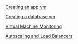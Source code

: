 [Creating an app vm](Linux/App.md)

[Creating a database vm](Linux/Database.md)

[Virtual Machine Monitoring](Linux/monitoring.md)

[Autoscaling and Load Balancers](Linux/autoscaling.md)



